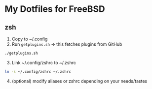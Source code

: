 # My Dotfiles for FreeBSD

## zsh
1. Copy to ~/.config
2. Run `getplugins.sh` -> this fetches plugins from GitHub
```bash
./getplugins.sh
```
3. Link ~/.config/zshrc to ~/.zshrc
```bash
ln -s ~/.config/zshrc ~/.zshrc
```
4. (optional) modify aliases or zshrc depending on your needs/tastes

